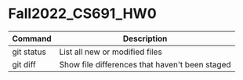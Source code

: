 # Fall2022_CS691_HW0

| Command | Description |
| --- | --- |
| git status | List all new or modified files |
| git diff | Show file differences that haven't been staged |
